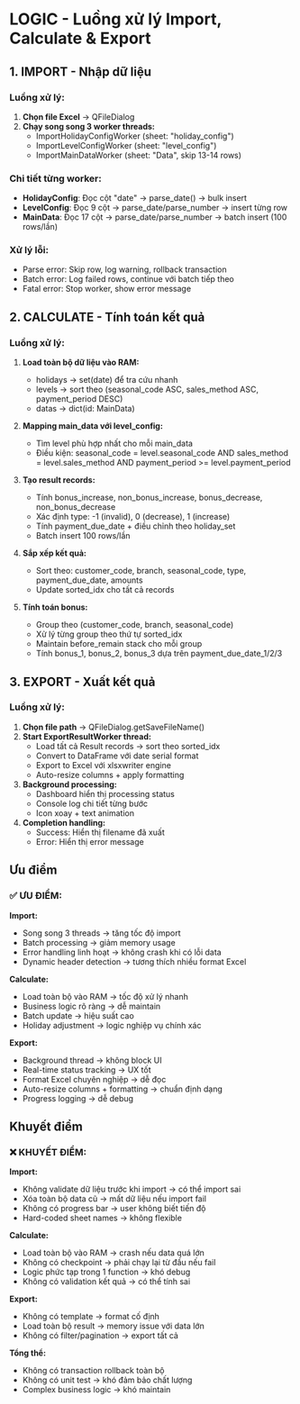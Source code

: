 # LOGIC - Luồng xử lý Import, Calculate & Export

## 1. IMPORT - Nhập dữ liệu

### Luồng xử lý:
1. **Chọn file Excel** → QFileDialog
2. **Chạy song song 3 worker threads:**
   - ImportHolidayConfigWorker (sheet: "holiday_config")
   - ImportLevelConfigWorker (sheet: "level_config") 
   - ImportMainDataWorker (sheet: "Data", skip 13-14 rows)

### Chi tiết từng worker:
- **HolidayConfig**: Đọc cột "date" → parse_date() → bulk insert
- **LevelConfig**: Đọc 9 cột → parse_date/parse_number → insert từng row
- **MainData**: Đọc 17 cột → parse_date/parse_number → batch insert (100 rows/lần)

### Xử lý lỗi:
- Parse error: Skip row, log warning, rollback transaction
- Batch error: Log failed rows, continue với batch tiếp theo
- Fatal error: Stop worker, show error message

## 2. CALCULATE - Tính toán kết quả

### Luồng xử lý:
1. **Load toàn bộ dữ liệu vào RAM:**
   - holidays → set(date) để tra cứu nhanh
   - levels → sort theo (seasonal_code ASC, sales_method ASC, payment_period DESC)
   - datas → dict(id: MainData)

2. **Mapping main_data với level_config:**
   - Tìm level phù hợp nhất cho mỗi main_data
   - Điều kiện: seasonal_code = level.seasonal_code AND sales_method = level.sales_method AND payment_period >= level.payment_period

3. **Tạo result records:**
   - Tính bonus_increase, non_bonus_increase, bonus_decrease, non_bonus_decrease
   - Xác định type: -1 (invalid), 0 (decrease), 1 (increase)
   - Tính payment_due_date + điều chỉnh theo holiday_set
   - Batch insert 100 rows/lần

4. **Sắp xếp kết quả:**
   - Sort theo: customer_code, branch, seasonal_code, type, payment_due_date, amounts
   - Update sorted_idx cho tất cả records

5. **Tính toán bonus:**
   - Group theo (customer_code, branch, seasonal_code)
   - Xử lý từng group theo thứ tự sorted_idx
   - Maintain before_remain stack cho mỗi group
   - Tính bonus_1, bonus_2, bonus_3 dựa trên payment_due_date_1/2/3

## 3. EXPORT - Xuất kết quả

### Luồng xử lý:
1. **Chọn file path** → QFileDialog.getSaveFileName()
2. **Start ExportResultWorker thread:**
   - Load tất cả Result records → sort theo sorted_idx
   - Convert to DataFrame với date serial format
   - Export to Excel với xlsxwriter engine
   - Auto-resize columns + apply formatting
3. **Background processing:**
   - Dashboard hiển thị processing status
   - Console log chi tiết từng bước
   - Icon xoay + text animation
4. **Completion handling:**
   - Success: Hiển thị filename đã xuất
   - Error: Hiển thị error message

## Ưu điểm

### ✅ ƯU ĐIỂM:

**Import:**
- Song song 3 threads → tăng tốc độ import
- Batch processing → giảm memory usage
- Error handling linh hoạt → không crash khi có lỗi data
- Dynamic header detection → tương thích nhiều format Excel

**Calculate:**
- Load toàn bộ vào RAM → tốc độ xử lý nhanh
- Business logic rõ ràng → dễ maintain
- Batch update → hiệu suất cao
- Holiday adjustment → logic nghiệp vụ chính xác

**Export:**
- Background thread → không block UI
- Real-time status tracking → UX tốt
- Format Excel chuyên nghiệp → dễ đọc
- Auto-resize columns + formatting → chuẩn định dạng
- Progress logging → dễ debug

## Khuyết điểm

### ❌ KHUYẾT ĐIỂM:

**Import:**
- Không validate dữ liệu trước khi import → có thể import sai
- Xóa toàn bộ data cũ → mất dữ liệu nếu import fail
- Không có progress bar → user không biết tiến độ
- Hard-coded sheet names → không flexible

**Calculate:**
- Load toàn bộ vào RAM → crash nếu data quá lớn
- Không có checkpoint → phải chạy lại từ đầu nếu fail
- Logic phức tạp trong 1 function → khó debug
- Không có validation kết quả → có thể tính sai

**Export:**
- Không có template → format cố định
- Load toàn bộ result → memory issue với data lớn
- Không có filter/pagination → export tất cả

**Tổng thể:**
- Không có transaction rollback toàn bộ
- Không có unit test → khó đảm bảo chất lượng
- Complex business logic → khó maintain